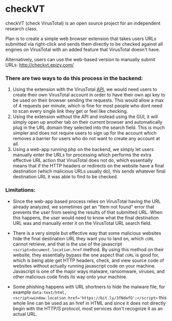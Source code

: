 # checkVT
checkVT (check VirusTotal) is an open source project for an independent research class.

Plan is to create a simple web browser extension that takes users URLs submitted via right-click and sends them directly to be checked against all engines on VirusTotal with an added feature that VirusTotal doesn't have.

Alternatively, users can use the web-based version to manually submit URLs: http://checkvt.epizy.com/

### There are two ways to do this process in the backend:
1. Using the extension with the VirusTotal [API](https://developers.virustotal.com/reference), we would need users to create their own VirusTotal account in order to have their own api key to be used on their browser sending the requests. This would allow a max of 4 requests per minute, which is fine for most people who dont need to scan every single link they get or feel like checking.
2. Using the extension without the API and instead using the GUI, it will simply open up another tab on their current browser and automatically plug in the URL domain they selected into the search field. This is much simpler and does not require users to sign up for the account which removes a barrier for users who do not want to create any account at all.
3. Using a web-app running php on the backend, we simply let users manually enter the URLs for processing which performs the extra effective URL action that VirusTotal does not do, which essentially means that if the HTTP headers or redirects on the website have a final destination (which malicious URLs usually do), this sends whatever final destination URL it was able to find to be checked.



### Limitations:
- Since the web-app based process relies on VirusTotal having the URL already analyzed, we sometimes get an "Item not found" error that prevents the user from seeing the results of that submitted URL. When this happens, the user would need to know what the final destination URL was and manually enter it on the VirusTotal URL search field.

- There is a very simple but effective way that some malicious websites hide the final destination URL they want you to land on, which `cURL` cannot retrieve, and that is the use of the javascript `<script>document.location.href` method. By using this method on their website, they essentially bypass the one aspect that `cURL` is good for, which is being able get HTTP headers, check, and view source code of websites without actually running javascript code on your machine. Javascript is one of the major ways malware, ransomware, viruses, and other malicious code finds its way onto your machine.

- Some phishing happens with URL shortners to hide the malware file, for example `data:text/html,<script>window.location.href='https://bit.ly/3fNdafO';</script>` this whole line can be used as an href in HTML and since it does not directly begin with the HTTP/S protocol, most services don't recognize it as an actual URL.
